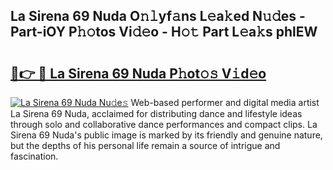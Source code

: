 ## La Sirena 69 Nuda O𝚗𝚕yf𝚊ns L𝚎a𝚔ed N𝚞𝚍es - Part-iOY P𝚑𝚘tos Vi𝚍𝚎o - H𝚘𝚝 Part L𝚎a𝚔s phlEW

# <h2><a href="http://kf6cvp.oniu.top/?m=La+Sirena+69+Nuda">🔗👉 🔴 La Sirena 69 Nuda P𝚑ot𝚘𝚜 V𝚒d𝚎o</a></h2>

[![La Sirena 69 Nuda Nu𝚍e𝚜](https://i.imgur.com/0qMVB7G.gif)](http://kf6cvp.oniu.top/?m=La+Sirena+69+Nuda)
Web-based performer and digital media artist La Sirena 69 Nuda, acclaimed for distributing dance and lifestyle ideas through solo and collaborative dance performances and compact clips. La Sirena 69 Nuda's public image is marked by its friendly and genuine nature, but the depths of his personal life remain a source of intrigue and fascination.  
